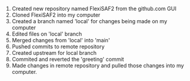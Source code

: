 1. Created new repository named FlexiSAF2 from the github.com GUI
2. Cloned FlexiSAF2 into my computer
3. Created a branch named 'local' for changes being made on my computer
4. Edited files on 'local' branch
5. Merged changes from 'local' into 'main'
6. Pushed commits to remote repository
7. Created upstream for local branch
8. Commited and reverted the 'greeting' commit
9. Made changes in remote repository and pulled those changes into my computer.
